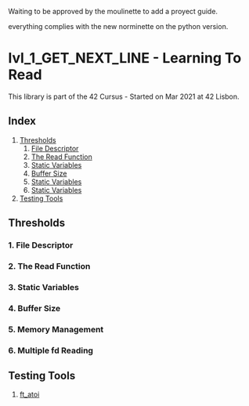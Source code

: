 Waiting to be approved by the moulinette to add a proyect guide.

everything complies with the new norminette on the python version.

# lvl_1_GET_NEXT_LINE - Learning To Read
This library is part of the 42 Cursus - Started on Mar 2021 at 42 Lisbon.

## Index
1. [Thresholds](#Thresholds)
	1. [File Descriptor](#1-File-Descriptor)
	2. [The Read Function](#2-The-Read-Function)
	3. [Static Variables](#3-Static-Variables)
	4. [Buffer Size](#4-Buffer-Size)
	5. [Static Variables](#5-Memory-Management)
	6. [Static Variables](#6-Multiple-fd-Reading)
2. [Testing Tools](#Testing-Tools)


## Thresholds
### 1. File Descriptor
### 2. The Read Function
### 3. Static Variables
### 4. Buffer Size
### 5. Memory Management
### 6. Multiple fd Reading

## Testing Tools
1. [ft_atoi](https://github.com/Candec/42_cursus/blob/main/lvl_0/libft/ft_atoi.c)